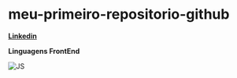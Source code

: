 # meu-primeiro-repositorio-github

[**Linkedin**](https://)

**Linguagens FrontEnd**

![JS](https://skillicons.dev/icons?i=js,html,css,react)



